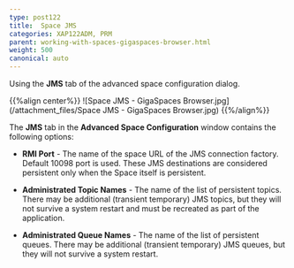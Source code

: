 ```yaml
---
type: post122
title:  Space JMS
categories: XAP122ADM, PRM
parent: working-with-spaces-gigaspaces-browser.html
weight: 500
canonical: auto
---
```



Using the **JMS** tab of the advanced space configuration dialog.


{{%align center%}}
![Space JMS - GigaSpaces Browser.jpg](/attachment_files/Space JMS - GigaSpaces Browser.jpg)
{{%/align%}}

The **JMS** tab in the **Advanced Space Configuration** window contains the following options:

- **RMI Port** - The name of the space URL of the JMS connection factory. Default 10098 port is used.
These JMS destinations are considered persistent only when the Space itself is persistent.

- **Administrated Topic Names** - The name of the list of persistent topics. There may be additional (transient temporary) JMS topics, but they will not survive a system restart and must be recreated as part of the application.
- **Administrated Queue Names** - The name of the list of persistent queues. There may be additional (transient temporary) JMS queues, but they will not survive a system restart.
